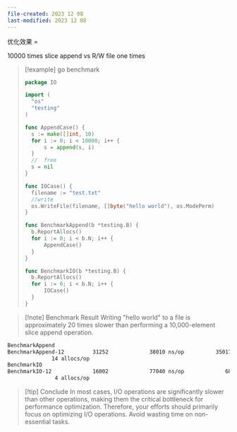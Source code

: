 ```yaml
---
file-created: 2023 12 08
last-modified: 2023 12 08
---
```



优化效果 =


10000 times slice append vs R/W file one times 

>[!example] go benchmark
>```go
>package IO
> 
> import (
> 	"os"
> 	"testing"
> )
> 
> func AppendCase() {
> 	s := make([]int, 10)
> 	for i := 0; i < 10000; i++ {
> 		s = append(s, i)
> 	}
> 	//	free
> 	s = nil
> }
> 
> func IOCase() {
> 	filename := "test.txt"
> 	//write
> 	os.WriteFile(filename, []byte("hello world"), os.ModePerm)
> }
> 
> func BenchmarkAppend(b *testing.B) {
> 	b.ReportAllocs()
> 	for i := 0; i < b.N; i++ {
> 		AppendCase()
> 	}
> }
> 
> func BenchmarkIO(b *testing.B) {
> 	b.ReportAllocs()
> 	for i := 0; i < b.N; i++ {
> 		IOCase()
> 	}
> }
> 
>```


>[!note] Benchmark Result
>Writing "hello world" to a file is approximately 20 times slower than performing a 10,000-element slice append operation.
```txt
BenchmarkAppend
BenchmarkAppend-12         31252             38010 ns/op          350178 B/op
              14 allocs/op
BenchmarkIO
BenchmarkIO-12             16002             77040 ns/op             688 B/op
               4 allocs/op
```

>[!tip] Conclude 
>In most cases, I/O operations are significantly slower than other operations, making them the critical bottleneck for performance optimization. Therefore, your efforts should primarily focus on optimizing I/O operations. Avoid wasting time on non-essential tasks.
